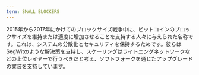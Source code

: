 ```yaml
---
term: SMALL BLOCKERS
---
```


2015年から2017年にかけてのブロックサイズ戦争中に、ビットコインのブロックサイズを維持または適度に増加させることを支持する人々に与えられた名称です。これは、システムの分散化とセキュリティを保持するためです。彼らはSegWitのような解決策を支持し、スケーリングはライトニングネットワークなどの上位レイヤーで行うべきだと考え、ソフトフォークを通じたアップグレードの実装を支持しています。
